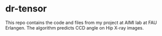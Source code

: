 # dr-tensor

This repo contains the code and files from my project at AIMI lab at FAU Erlangen. The algorithm predicts CCD angle on Hip X-ray images.
